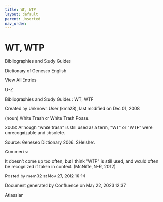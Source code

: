 ```yaml
---
title: WT, WTP
layout: default
parent: Unsorted
nav_order:
---
```


# WT, WTP

Bibliographies and Study Guides

Dictionary of Geneseo English

View All Entries

U-Z

Bibliographies and Study Guides : WT, WTP

Created by  Unknown User (kmh28), last modified on Dec 01, 2008

(noun) White Trash or White Trash Posse.

2008: Although &quot;white trash&quot; is still used as a term, &quot;WT&quot; or &quot;WTP&quot; were unrecognizable and obsolete.

Source: Geneseo Dictionary 2006. SHelsher. 

Comments:

It doesn't come up too often, but I think &quot;WTP&quot; is still used, and would often be recognized if taken in context. (McNiffe, N-R, 2012)

Posted by mem32 at Nov 27, 2012 18:14

Document generated by Confluence on May 22, 2023 12:37

Atlassian

